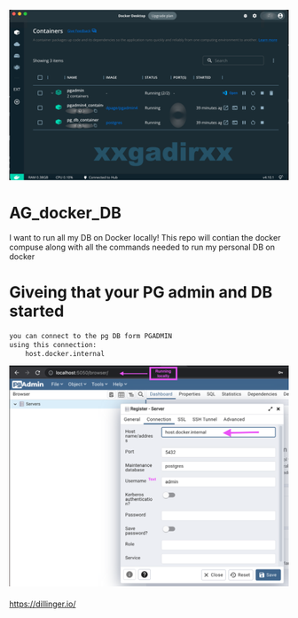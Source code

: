 ![N|icon](https://github.com/e17769/ag_docker_DB/blob/main/assets/icon.png?raw=true)
# AG_docker_DB
I want to run all my DB on Docker locally! This repo will contian the docker compuse along with all the commands needed to run my personal DB on docker

# Giveing that your PG admin and DB started 

    you can connect to the pg DB form PGADMIN 
    using this connection:
        host.docker.internal
![N|step1](https://github.com/e17769/ag_docker_DB/blob/main/assets/step1.png?raw=true)
        
 

####
https://dillinger.io/